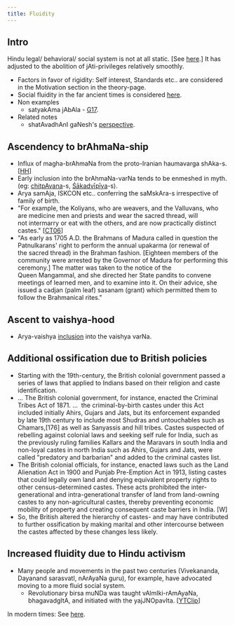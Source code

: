 ```yaml
---
title: Fluidity
---
```


## Intro

Hindu legal/ behavioral/ social system is not at all static. \[See [here](../../../dharma-fluid/).\] It has adjusted to the abolition of jAti-privileges relatively smoothly.

- Factors in favor of rigidity: Self interest, Standards etc.. are considered in the Motivation section in the theory-page.
- Social fluidity in the far ancient times is considered [here](../../ethnic-shifts/Arya-consolidation//).
- Non examples
    - satyakAma jAbAla - [G17](https://padmavajrablog.wordpress.com/2017/10/06/the-tale-of-satyakama-jabala-as-seen-by-traditionalists/).
- Related notes
    - shatAvadhAnI gaNesh's [perspective](https://www.youtube.com/watch?v=d5xMQNu3M0k).

## Ascendency to brAhmaNa-ship

- Influx of magha-brAhmaNa from the proto-Iranian haumavarga shAka-s. \[[HH](https://musingsofhh.wordpress.com/2011/05/10/musings-on-multan/)\]
- Early inclusion into the brAhmaNa-varNa tends to be enmeshed in myth. (eg: [chitpAvana](http://en.wikipedia.org/wiki/Chitpavan)-s, [Śākadvīpīya](http://en.wikipedia.org/wiki/Sakaldwipiya_history)-s).
- Arya samAja, ISKCON etc.. conferring the saMskAra-s irrespective of family of birth.
- "For example, the Koliyans, who are weavers, and the Valluvans, who are medicine men and priests and wear the sacred thread, will not intermarry or eat with the others, and are now practically distinct castes." \[[CT06](http://archive.org/stream/castestribesofso06thuruoft/castestribesofso06thuruoft_djvu.txt)\]
- "As early as 1705 A.D. the Brahmans of Madura called in question the Patnulkarans' right to perform the annual upakarma (or renewal of the sacred thread) in the Brahman fashion. \[Eighteen members of the community were arrested by the Governor of Madura for performing this ceremony.\] The matter was taken to the notice of the Queen Mangammal, and she directed her State pandits to convene meetings of learned men, and to examine into it. On their advice, she issued a cadjan (palm leaf) sasanam (grant) which permitted them to follow the Brahmanical rites."

## Ascent to vaishya-hood  

- Arya-vaishya [inclusion](http://en.wikipedia.org/wiki/Arya_Vaishya#Inclusion_into_the_Vaishya_Varna) into the vaishya varNa.


## Additional ossification due to British policies

- Starting with the 19th-century, the British colonial government passed a series of laws that applied to Indians based on their religion and caste identification. 
- ... The British colonial government, for instance, enacted the Criminal Tribes Act of 1871. ...  the criminal-by-birth castes under this Act included initially Ahirs, Gujars and Jats, but its enforcement expanded by late 19th century to include most Shudras and untouchables such as Chamars,\[176\] as well as Sanyassis and hill tribes. Castes suspected of rebelling against colonial laws and seeking self rule for India, such as the previously ruling families Kallars and the Maravars in south India and non-loyal castes in north India such as Ahirs, Gujars and Jats, were called "predatory and barbarian" and added to the criminal castes list.
- The British colonial officials, for instance, enacted laws such as the Land Alienation Act in 1900 and Punjab Pre-Emption Act in 1913, listing castes that could legally own land and denying equivalent property rights to other census-determined castes. These acts prohibited the inter-generational and intra-generational transfer of land from land-owning castes to any non-agricultural castes, thereby preventing economic mobility of property and creating consequent caste barriers in India. \[W\]
- So, the British altered the hierarchy of castes- and may have contributed to further ossification by making marital and other intercourse between the castes affected by these changes less likely.

## Increased fluidity due to Hindu activism

- Many people and movements in the past two centuries (Vivekananda, Dayanand sarasvatI, nArAyaNa guru), for example, have advocated moving to a more fluid social system.
    - Revolutionary birsa muNDa was taught vAlmIki-rAmAyaNa, bhagavadgItA, and initiated with the yajJNOpavIta. \[[YTClip](https://youtu.be/HtJ0dUJ8N-4?list=WL&t=2874)\]

In modern times: See [here](../modern-caste-politics/).  
